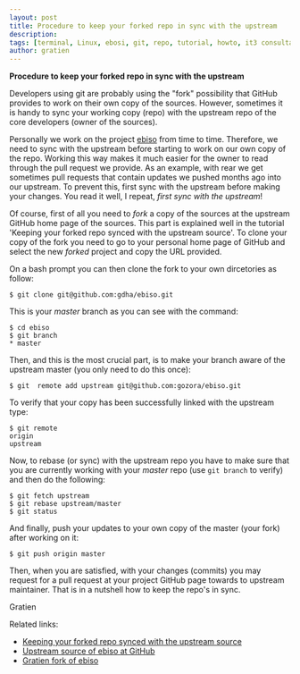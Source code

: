 ```yaml
---
layout: post
title: Procedure to keep your forked repo in sync with the upstream
description:
tags: [terminal, Linux, ebosi, git, repo, tutorial, howto, it3 consultants]
author: gratien
---
```


<strong>Procedure to keep your forked repo in sync with the upstream</strong>

Developers using git are probably using the "fork" possibility that GitHub provides to work on their own copy of the sources. However, sometimes it is handy to sync your working copy (repo) with the upstream repo of the core developers (owner of the sources).

Personally we work on the project [ebiso](https://github.com/gozora/ebiso/wiki) from time to time. Therefore, we need to sync with the upstream before starting to work on our own copy of the repo. Working this way makes it much easier for the owner to read through the pull request we provide. As an example, with rear we get sometimes pull requests that contain updates we pushed months ago into our upstream. To prevent this, first sync with the upstream before making your changes. You read it well, I repeat, *first sync with the upstream*!

Of course, first of all you need to *fork* a copy of the sources at the upstream GitHub home page of the sources. This part is explained well in the tutorial 'Keeping your forked repo synced with the upstream source'. To clone your copy of the fork you need to go to your personal home page of GitHub and select the new *forked* project and copy the URL provided.

On a bash prompt you can then clone the fork to your own dircetories as follow:

    $ git clone git@github.com:gdha/ebiso.git

This is your *master* branch as you can see with the command:

    $ cd ebiso
    $ git branch
    * master

Then, and this is the most crucial part, is to make your branch aware of the upstream master (you only need to do this once):

    $ git  remote add upstream git@github.com:gozora/ebiso.git

To verify that your copy has been successfully linked with the upstream type:

    $ git remote
    origin
    upstream

Now, to rebase (or sync) with the upstream repo you have to make sure that you are currently working with your *master* repo (use `git branch` to verify) and then do the following:

    $ git fetch upstream
    $ git rebase upstream/master
    $ git status


And finally, push your updates to your own copy of the master (your fork) after working on it:

    $ git push origin master

Then, when you are satisfied, with your changes (commits) you may request for a pull request at your project GitHub page towards to upstream maintainer. That is in a nutshell how to keep the repo's in sync.

Gratien

Related links:

* [Keeping your forked repo synced with the upstream source](http://2buntu.com/articles/1459/keeping-your-forked-repo-synced-with-the-upstream-source/)
* [Upstream source of ebiso at GitHub](https://github.com/gozora/ebiso)
* [Gratien fork of ebiso](https://github.com/gdha/ebiso)

